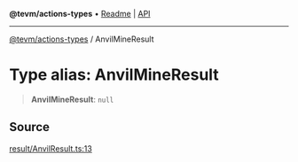 **@tevm/actions-types** • [Readme](../README.md) \| [API](../globals.md)

***

[@tevm/actions-types](../README.md) / AnvilMineResult

# Type alias: AnvilMineResult

> **AnvilMineResult**: `null`

## Source

[result/AnvilResult.ts:13](https://github.com/evmts/tevm-monorepo/blob/main/packages/actions-types/src/result/AnvilResult.ts#L13)
